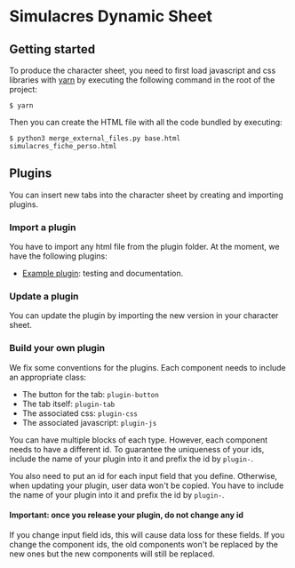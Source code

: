 # Simulacres Dynamic Sheet

## Getting started

To produce the character sheet, you need to first load javascript and css libraries
with [yarn](https://classic.yarnpkg.com/en/docs/install/)
by executing the following command in the root of the project:

```console
$ yarn
```

Then you can create the HTML file with all the code bundled by executing:

```console
$ python3 merge_external_files.py base.html simulacres_fiche_perso.html
```

## Plugins

You can insert new tabs into the character sheet by creating and importing plugins.

### Import a plugin

You have to import any html file from the plugin folder.
At the moment, we have the following plugins:

- [Example plugin](plugins/plugin_example.html): testing and documentation.

### Update a plugin

You can update the plugin by importing the new version in your character sheet.

### Build your own plugin

We fix some conventions for the plugins.
Each component needs to include an appropriate class:

- The button for the tab: ``plugin-button``
- The tab itself: ``plugin-tab``
- The associated css: ``plugin-css``
- The associated javascript: ``plugin-js``

You can have multiple blocks of each type.
However, each component needs to have a different id.
To guarantee the uniqueness of your ids, include the name of your plugin into it
and prefix the id by ``plugin-``.

You also need to put an id for each input field that you define.
Otherwise, when updating your plugin, user data won't be copied.
You have to include the name of your plugin into it and prefix the id by ``plugin-``.

#### Important: once you release your plugin, do not change any id

If you change input field ids, this will cause data loss for these fields.
If you change the component ids, the old components won't be replaced by the new ones
but the new components will still be replaced.
